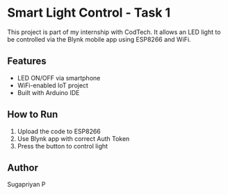 # Smart Light Control - Task 1

This project is part of my internship with CodTech. It allows an LED light to be controlled via the Blynk mobile app using ESP8266 and WiFi.

## Features
- LED ON/OFF via smartphone
- WiFi-enabled IoT project
- Built with Arduino IDE

## How to Run
1. Upload the code to ESP8266
2. Use Blynk app with correct Auth Token
3. Press the button to control light

## Author
Sugapriyan P
